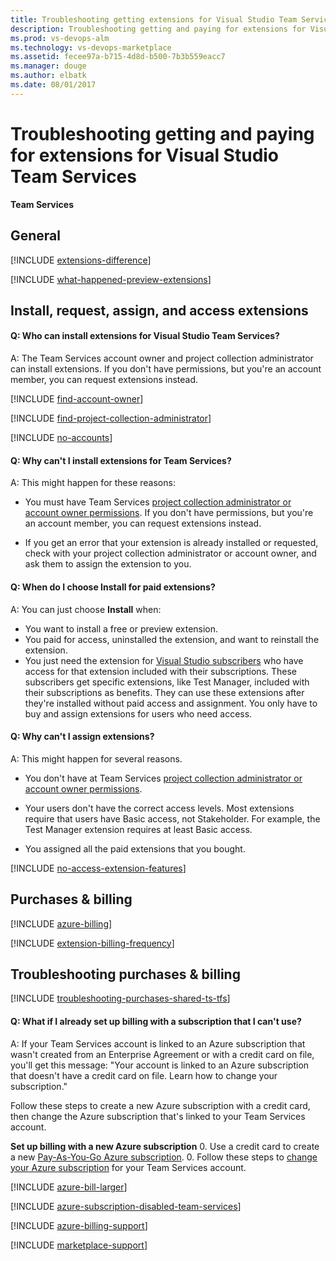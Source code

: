 ```yaml
---
title: Troubleshooting getting extensions for Visual Studio Team Services
description: Troubleshooting getting and paying for extensions for Visual Studio Team Services
ms.prod: vs-devops-alm
ms.technology: vs-devops-marketplace
ms.assetid: fecee97a-b715-4d8d-b500-7b3b559eacc7 
ms.manager: douge
ms.author: elbatk
ms.date: 08/01/2017
---
```


# Troubleshooting getting and paying for extensions for Visual Studio Team Services

**Team Services**


## General

<a name="difference"></a>

[!INCLUDE [extensions-difference](_shared/qa-extensions-difference.md)]

[!INCLUDE [what-happened-preview-extensions](../_shared/qa-what-happened-preview-extensions.md)]


## Install, request, assign, and access extensions

#### Q: Who can install extensions for Visual Studio Team Services?

A: The Team Services account owner and 
project collection administrator can install extensions. 
If you don't have permissions, but you're an account member, 
you can request extensions instead. 

<a name="find-owner"></a>

[!INCLUDE [find-account-owner](../_shared/qa-find-account-owner.md)]

[!INCLUDE [find-project-collection-administrator](../_shared/qa-find-project-collection-administrator.md)]

<a name="no-accounts"></a>

[!INCLUDE [no-accounts](../billing/_shared/qa-no-accounts.md)]

#### Q: Why can't I install extensions for Team Services?

A:	This might happen for these reasons:

<a name="no-permissions"></a>
*	You must have Team Services 
[project collection administrator or account owner permissions](#find-owner). 
If you don't have permissions, but you're an account member, 
you can request extensions instead.

<a name="no-assignment"></a>
*	If you get an error that your extension is already installed or 
requested, check with your project collection administrator 
or account owner, and ask them to assign the extension to you.


<a name="paid-access"></a>
#### Q: When do I choose Install for paid extensions? 

A: You can just choose **Install** when: 

*	You want to install a free or preview extension. 
*	You paid for access, uninstalled the extension, 
and want to reinstall the extension. 
*	You just need the extension for 
[Visual Studio subscribers](https://marketplace.visualstudio.com/subscriptions) 
who have access for that extension included with their subscriptions. 
These subscribers get specific extensions, like Test Manager, 
included with their subscriptions as benefits. They can use 
these extensions after they're installed without paid access 
and assignment. You only have to buy and assign extensions 
for users who need access.

<a name="cant-assign-extensions"></a>
#### Q:	Why can't I assign extensions?

A:	This might happen for several reasons.

*	You don't have at Team Services 
[project collection administrator or account owner permissions](#find-owner).

*	Your users don't have the correct access levels. 
Most extensions require that users have Basic access, not Stakeholder.
For example, the Test Manager extension requires at least Basic access.

*	You assigned all the paid extensions that you bought.

<a name="extension-access"></a>

[!INCLUDE [no-access-extension-features](../_shared/qa-no-access-extension-features.md)]


<a name="billing"></a>

## Purchases & billing


[!INCLUDE [azure-billing](_shared/qa-azure-billing.md)]

<a name="bill-period"></a>

[!INCLUDE [extension-billing-frequency](_shared/qa-extension-billing-frequency.md)]


## Troubleshooting purchases & billing

<a name="third-party-purchase-problems"></a>

[!INCLUDE [troubleshooting-purchases-shared-ts-tfs](_shared/qa-troubleshooting-purchases-shared-ts-tfs.md)]

<a name="cant-use-linked-azure-subscription"></a>
#### Q:	What if I already set up billing with a subscription that I can't use?

A:	If your Team Services account is linked to an Azure subscription 
that wasn't created from an Enterprise Agreement or with a credit card on file, 
you'll get this message: "Your account is linked to an Azure subscription 
that doesn't have a credit card on file. Learn how to change your subscription."

Follow these steps to create a new Azure subscription with a credit card, 
then change the Azure subscription that's linked to your Team Services account.

**Set up billing with a new Azure subscription**
0.	Use a credit card to create a new [Pay-As-You-Go Azure subscription](https://azure.microsoft.com/en-us/offers/ms-azr-0003p/).
0.	Follow these steps to [change your Azure subscription](https://www.visualstudio.com/docs/setup-admin/team-services/set-up-billing-for-your-account-vs#change-azure-subscription) 
for your Team Services account.

[!INCLUDE [azure-bill-larger](../_shared/qa-azure-bill-larger.md)]

[!INCLUDE [azure-subscription-disabled-team-services](../_shared/qa-azure-subscription-disabled.md)]

[!INCLUDE [azure-billing-support](_shared/qa-azure-billing-support.md)]

<a name="get-support"></a>

[!INCLUDE [marketplace-support](_shared/qa-marketplace-support.md)]

